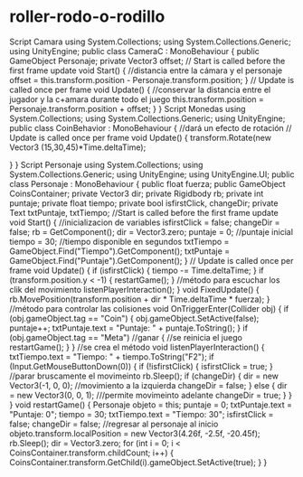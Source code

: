# roller-rodo-o-rodillo
Script Camara
using System.Collections;
using System.Collections.Generic;
using UnityEngine;
public class CameraC : MonoBehaviour
{
 public GameObject Personaje;
 private Vector3 offset;
 // Start is called before the first frame update
 void Start()
 {
 //distancia entre la cámara y el personaje
 offset = this.transform.position - Personaje.transform.position;
 }
 // Update is called once per frame
 void Update()
 {
 //conservar la distancia entre el jugador y la c+amara durante todo el juego
 this.transform.position = Personaje.transform.position + offset;
 }
}
Script Monedas
using System.Collections;
using System.Collections.Generic;
using UnityEngine;
public class CoinBehavior : MonoBehaviour
{
//dará un efecto de rotación
 // Update is called once per frame
 void Update()
 {
 transform.Rotate(new Vector3 (15,30,45)*Time.deltaTime);
 
 }
}
Script Personaje
using System.Collections;
using System.Collections.Generic;
using UnityEngine;
using UnityEngine.UI;
public class Personaje : MonoBehaviour
{
 public float fuerza;
 public GameObject CoinsContainer;
 private Vector3 dir;
 private Rigidbody rb;
 private int puntaje;
 private float tiempo;
 private bool isfirstClick, changeDir;
 private Text txtPuntaje, txtTiempo;
 //Start is called before the first frame update
 void Start()
 {
 //inicializacion de variables
 isfirstClick = false;
 changeDir = false;
 rb = GetComponent<Rigidbody>();
 dir = Vector3.zero;
 puntaje = 0; //puntaje inicial
 tiempo = 30; //tiempo disponible en segundos
 txtTiempo = GameObject.Find("Tiempo").GetComponent<Text>();
 txtPuntaje = GameObject.Find("Puntaje").GetComponent<Text>();
 }
 // Update is called once per frame
 void Update()
 {
 if (isfirstClick)
 {
 tiempo -= Time.deltaTime;
 }
 if (transform.position.y < -1)
 {
 restartGame();
 }
 //método para escuchar los clik del movimiento
 listenPlayerInteraction();
 }
 void FixedUpdate()
 {
 rb.MovePosition(transform.position + dir * Time.deltaTime * fuerza);
 }
 //método para controlar las colisiones
 void OnTriggerEnter(Collider obj)
 {
 if (obj.gameObject.tag == "Coin")
 {
 obj.gameObject.SetActive(false);
 puntaje++;
 txtPuntaje.text = "Puntaje: " + puntaje.ToString();
 }
 if (obj.gameObject.tag == "Meta") //ganar
 {
 //se reinicia el juego
 restartGame();
 }
 }
 //se crea el método
 void listenPlayerInteraction()
 {
 txtTiempo.text = "Tiempo: " + tiempo.ToString("F2");
 if (Input.GetMouseButtonDown(0))
 {
 if (!isfirstClick)
 {
 isfirstClick = true;
 }
 //parar bruscamente el movimeinto
 rb.Sleep();
 if (changeDir)
 {
 dir = new Vector3(-1, 0, 0); //movimiento a la izquierda
 changeDir = false;
 }
 else
 {
 dir = new Vector3(0, 0, 1); ///permite movimeinto adelante
 changeDir = true;
 }
 }
 }
 void restartGame()
 {
 Personaje objeto = this;
 puntaje = 0;
 txtPuntaje.text = "Puntaje: 0";
 tiempo = 30;
 txtTiempo.text = "Tiempo: 30";
 isfirstClick = false;
 changeDir = false;
 //regresar al personaje al inicio
 objeto.transform.localPosition = new Vector3(4.26f, -2.5f, -20.45f);
 rb.Sleep();
 dir = Vector3.zero;
 for (int i = 0; i < CoinsContainer.transform.childCount; i++)
 {
 CoinsContainer.transform.GetChild(i).gameObject.SetActive(true);
 }
 }
